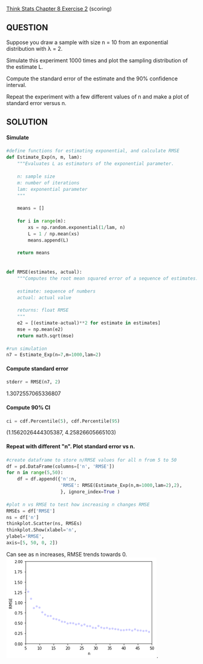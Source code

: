 [Think Stats Chapter 8 Exercise 2](http://greenteapress.com/thinkstats2/html/thinkstats2009.html#toc77) (scoring)

## QUESTION
Suppose you draw a sample with size n = 10 from an exponential distribution with λ = 2. 

Simulate this experiment 1000 times and plot the sampling distribution of the estimate L. 

Compute the standard error of the estimate and the 90% confidence interval.

Repeat the experiment with a few different values of n and make a plot of standard error versus n.

## SOLUTION

#### Simulate
```python
#define functions for estimating exponential, and calculate RMSE
def Estimate_Exp(n, m, lam):
    """Evaluates L as estimators of the exponential parameter.

    n: sample size
    m: number of iterations
    lam: exponential parameter
    """

    means = []
    
    for i in range(m):
        xs = np.random.exponential(1/lam, n)
        L = 1 / np.mean(xs)
        means.append(L)
        
    return means


def RMSE(estimates, actual):
    """Computes the root mean squared error of a sequence of estimates.

    estimate: sequence of numbers
    actual: actual value

    returns: float RMSE
    """
    e2 = [(estimate-actual)**2 for estimate in estimates]
    mse = np.mean(e2)
    return math.sqrt(mse)
    
#run simulation
n7 = Estimate_Exp(n=7,m=1000,lam=2)
```

#### Compute standard error 
```python
stderr = RMSE(n7, 2)
```
1.3072557065336807

#### Compute 90% CI
```python
ci = cdf.Percentile(5), cdf.Percentile(95)
```
(1.1562026444305387, 4.25826605665103)

#### Repeat with different "n". Plot standard error vs n.
```python
#create dataframe to store n/RMSE values for all n from 5 to 50
df = pd.DataFrame(columns=['n', 'RMSE'])
for n in range(5,50):
    df = df.append({'n':n, 
                    'RMSE': RMSE(Estimate_Exp(n,m=1000,lam=2),2),
                    }, ignore_index=True )

#plot n vs RMSE to test how increasing n changes RMSE
RMSEs = df['RMSE']
ns = df['n']    
thinkplot.Scatter(ns, RMSEs)
thinkplot.Show(xlabel='n',
ylabel='RMSE',
axis=[5, 50, 0, 2])
```
Can see as n increases, RMSE trends towards 0.
![RMSE plot](https://github.com/markafunke/dsp/blob/master/lessons/statistics/RMSE_plot.png).

